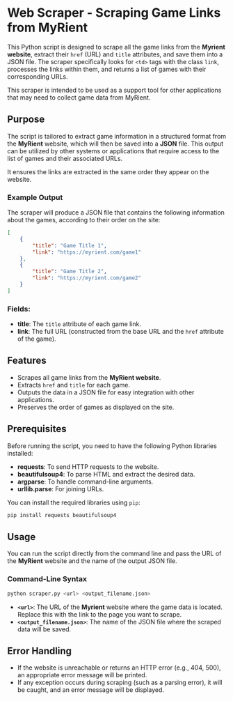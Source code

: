 # Web Scraper - Scraping Game Links from MyRient

This Python script is designed to scrape all the game links from the **Myrient website**, extract their `href` (URL) and `title` attributes, and save them into a JSON file. The scraper specifically looks for `<td>` tags with the class `link`, processes the links within them, and returns a list of games with their corresponding URLs.

This scraper is intended to be used as a support tool for other applications that may need to collect game data from MyRient.

## Purpose

The script is tailored to extract game information in a structured format from the **MyRient** website, which will then be saved into a **JSON** file. This output can be utilized by other systems or applications that require access to the list of games and their associated URLs. 

It ensures the links are extracted in the same order they appear on the website.

### Example Output

The scraper will produce a JSON file that contains the following information about the games, according to their order on the site:

```json
[
    {
        "title": "Game Title 1",
        "link": "https://myrient.com/game1"
    },
    {
        "title": "Game Title 2",
        "link": "https://myrient.com/game2"
    }
]
```

### Fields:
- **title**: The `title` attribute of each game link.
- **link**: The full URL (constructed from the base URL and the `href` attribute of the game).

## Features

- Scrapes all game links from the **MyRient website**.
- Extracts `href` and `title` for each game.
- Outputs the data in a JSON file for easy integration with other applications.
- Preserves the order of games as displayed on the site.

## Prerequisites

Before running the script, you need to have the following Python libraries installed:

- **requests**: To send HTTP requests to the website.
- **beautifulsoup4**: To parse HTML and extract the desired data.
- **argparse**: To handle command-line arguments.
- **urllib.parse**: For joining URLs.

You can install the required libraries using `pip`:

```bash
pip install requests beautifulsoup4
```

## Usage

You can run the script directly from the command line and pass the URL of the **MyRient** website and the name of the output JSON file.

### Command-Line Syntax

```bash
python scraper.py <url> <output_filename.json>
```

- **`<url>`**: The URL of the **Myrient** website where the game data is located. Replace this with the link to the page you want to scrape.
- **`<output_filename.json>`**: The name of the JSON file where the scraped data will be saved.

## Error Handling

- If the website is unreachable or returns an HTTP error (e.g., 404, 500), an appropriate error message will be printed.
- If any exception occurs during scraping (such as a parsing error), it will be caught, and an error message will be displayed.

